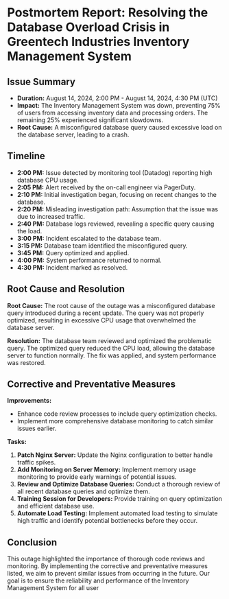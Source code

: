 # Postmortem Report: Resolving the Database Overload Crisis in Greentech Industries Inventory Management System

## Issue Summary

- **Duration:** August 14, 2024, 2:00 PM - August 14, 2024, 4:30 PM (UTC)
- **Impact:** The Inventory Management System was down, preventing 75% of users from accessing inventory data and processing orders. The remaining 25% experienced significant slowdowns.
- **Root Cause:** A misconfigured database query caused excessive load on the database server, leading to a crash.

## Timeline

- **2:00 PM:** Issue detected by monitoring tool (Datadog) reporting high database CPU usage.
- **2:05 PM:** Alert received by the on-call engineer via PagerDuty.
- **2:10 PM:** Initial investigation began, focusing on recent changes to the database.
- **2:20 PM:** Misleading investigation path: Assumption that the issue was due to increased traffic.
- **2:40 PM:** Database logs reviewed, revealing a specific query causing the load.
- **3:00 PM:** Incident escalated to the database team.
- **3:15 PM:** Database team identified the misconfigured query.
- **3:45 PM:** Query optimized and applied.
- **4:00 PM:** System performance returned to normal.
- **4:30 PM:** Incident marked as resolved.

## Root Cause and Resolution

**Root Cause:**
The root cause of the outage was a misconfigured database query introduced during a recent update. The query was not properly optimized, resulting in excessive CPU usage that overwhelmed the database server.

**Resolution:**
The database team reviewed and optimized the problematic query. The optimized query reduced the CPU load, allowing the database server to function normally. The fix was applied, and system performance was restored.

## Corrective and Preventative Measures

**Improvements:**
- Enhance code review processes to include query optimization checks.
- Implement more comprehensive database monitoring to catch similar issues earlier.

**Tasks:**
1. **Patch Nginx Server:** Update the Nginx configuration to better handle traffic spikes.
2. **Add Monitoring on Server Memory:** Implement memory usage monitoring to provide early warnings of potential issues.
3. **Review and Optimize Database Queries:** Conduct a thorough review of all recent database queries and optimize them.
4. **Training Session for Developers:** Provide training on query optimization and efficient database use.
5. **Automate Load Testing:** Implement automated load testing to simulate high traffic and identify potential bottlenecks before they occur.

## Conclusion

This outage highlighted the importance of thorough code reviews and monitoring. By implementing the corrective and preventative measures listed, we aim to prevent similar issues from occurring in the future. Our goal is to ensure the reliability and performance of the Inventory Management System for all user
